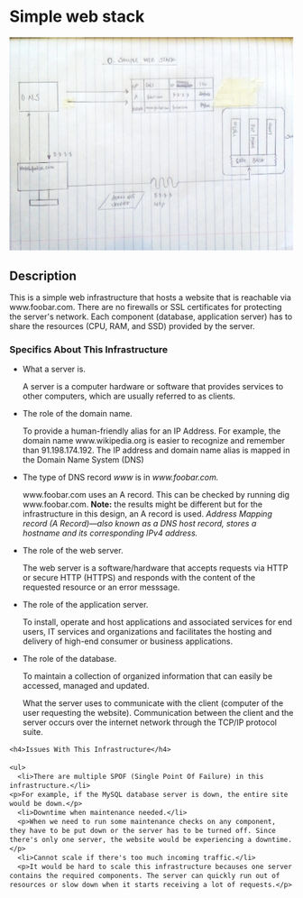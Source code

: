 <!DOCTYPE html>
<html lang="en">
<head>
    <meta charset="UTF-8">
    <meta name="viewport" content="width=device-width, initial-scale=1.0">
</head>
<body>
    <h1>Simple web stack</h1>
    <img src="https://github.com/KOBOKO23/alx-system_engineering-devops/blob/master/0x09-web_infrastructure_design/0-simple_web_stack.png" alt="Simple web stack">
    <h2>Description</h2>
    <p>This is a simple web infrastructure that hosts a website that is reachable via www.foobar.com. There are no firewalls or SSL certificates for protecting the server's network. Each component (database, application server) has to share the resources (CPU, RAM, and SSD) provided by the server.</p>
    <h3>Specifics About This Infrastructure</h3>
    <ul>
      <li>What a server is.</li>
      <p>A server is a computer hardware or software that provides services to other computers, which are usually referred to as clients.</p>
      <li>The role of the domain name.</li>
      <p>To provide a human-friendly alias for an IP Address. For example, the domain name www.wikipedia.org is easier to recognize and remember than 91.198.174.192. The IP address and domain name alias is mapped in the Domain Name System (DNS)</p>
      <li>The type of DNS record <em>www</em> is in <em>www.foobar.com.</em></li>
      <p>www.foobar.com uses an A record. This can be checked by running dig www.foobar.com.
<strong>Note:</strong> the results might be different but for the infrastructure in this design, an A record is used.
<i>Address Mapping record (A Record)—also known as a DNS host record, stores a hostname and its corresponding IPv4 address.</i></p>
      <li>The role of the web server.</li>
      <p>The web server is a software/hardware that accepts requests via HTTP or secure HTTP (HTTPS) and responds with the content of the requested resource or an error messsage.</p>
      <li>The role of the application server.</li>
      <p>To install, operate and host applications and associated services for end users, IT services and organizations and facilitates the hosting and delivery of high-end consumer or business applications.</p>
      <li>The role of the database.</li>
      <p>To maintain a collection of organized information that can easily be accessed, managed and updated.</p>
      <p>What the server uses to communicate with the client (computer of the user requesting the website).
	Communication between the client and the server occurs over the internet network through the TCP/IP protocol suite.</p>
      </ul>

    <h4>Issues With This Infrastructure</h4>

    <ul>
      <li>There are multiple SPOF (Single Point Of Failure) in this infrastructure.</li>
	<p>For example, if the MySQL database server is down, the entire site would be down.</p>
      <li>Downtime when maintenance needed.</li>
      <p>When we need to run some maintenance checks on any component, they have to be put down or the server has to be turned off. Since there's only one server, the website would be experiencing a downtime.</p>
      <li>Cannot scale if there's too much incoming traffic.</li>
      <p>It would be hard to scale this infrastructure becauses one server contains the required components. The server can quickly run out of resources or slow down when it starts receiving a lot of requests.</p>
      
</body>
</html>
